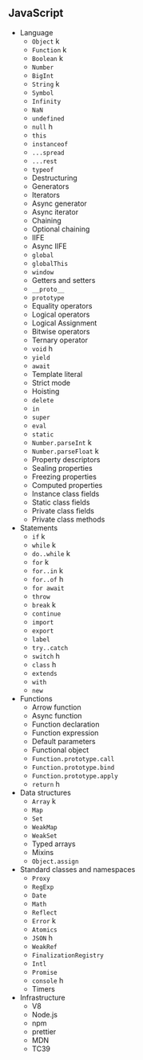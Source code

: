 ## JavaScript

- Language
  - `Object` k
  - `Function` k 
  - `Boolean` k
  - `Number` 
  - `BigInt`
  - `String` k
  - `Symbol`
  - `Infinity`
  - `NaN`
  - `undefined`
  - `null` h
  - `this`
  - `instanceof`
  - `...spread`
  - `...rest`
  - `typeof`
  - Destructuring
  - Generators
  - Iterators
  - Async generator
  - Async iterator
  - Chaining
  - Optional chaining
  - IIFE
  - Async IIFE
  - `global`
  - `globalThis`
  - `window`
  - Getters and setters
  - `__proto__`
  - `prototype`
  - Equality operators
  - Logical operators
  - Logical Assignment
  - Bitwise operators
  - Ternary operator
  - `void` h
  - `yield`
  - `await`
  - Template literal
  - Strict mode
  - Hoisting
  - `delete`
  - `in`
  - `super`
  - `eval`
  - `static`
  - `Number.parseInt` k 
  - `Number.parseFloat` k
  - Property descriptors
  - Sealing properties
  - Freezing properties
  - Computed properties
  - Instance class fields
  - Static class fields
  - Private class fields
  - Private class methods
- Statements
  - `if` k
  - `while` k
  - `do..while` k
  - `for` k
  - `for..in` k
  - `for..of` h
  - `for await`
  - `throw`
  - `break` k
  - `continue`
  - `import` 
  - `export`
  - `label`
  - `try..catch`
  - `switch` h
  - `class` h
  - `extends`
  - `with`
  - `new`
- Functions
  - Arrow function 
  - Async function
  - Function declaration
  - Function expression
  - Default parameters
  - Functional object
  - `Function.prototype.call`
  - `Function.prototype.bind`
  - `Function.prototype.apply`
  - `return` h
- Data structures
  - `Array` k
  - `Map` 
  - `Set`
  - `WeakMap`
  - `WeakSet`
  - Typed arrays
  - Mixins
  - `Object.assign`
- Standard classes and namespaces
  - `Proxy`
  - `RegExp`
  - `Date`
  - `Math`
  - `Reflect`
  - `Error` k
  - `Atomics`
  - `JSON` h
  - `WeakRef`
  - `FinalizationRegistry`
  - `Intl`
  - `Promise`
  - `console` h
  - Timers
- Infrastructure
  - V8
  - Node.js
  - npm
  - prettier
  - MDN
  - TC39
